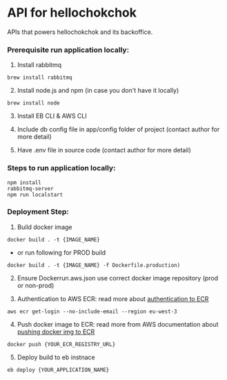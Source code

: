 # API for hellochokchok

APIs that powers hellochokchok and its backoffice. 



### Prerequisite run application locally:

1. Install rabbitmq
```
brew install rabbitmq
```
2. Install node.js and npm (in case you don't have it locally)
```
brew install node
```
3. Install EB CLI & AWS CLI

4. Include db config file in app/config folder of project (contact author for more detail)

5. Have .env file in source code (contact author for more detail)




### Steps to run application locally:
```
npm install
rabbitmq-server
npm run localstart
```



### Deployment Step:

1. Build docker image
```
docker build . -t {IMAGE_NAME}
```

  - or run following for PROD build
```
docker build . -t {IMAGE_NAME} -f Dockerfile.production)
```

2. Ensure Dockerrun.aws.json use correct docker image repository (prod or non-prod)


3. Authentication to AWS ECR: read more about [authentication to ECR](https://docs.aws.amazon.com/AmazonECR/latest/userguide/Registries.html#registry_auth)
```
aws ecr get-login --no-include-email --region eu-west-3
```



4. Push docker image to ECR: read more from AWS documentation about [pushing docker img to ECR](https://docs.aws.amazon.com/AmazonECR/latest/userguide/docker-push-ecr-image.html)
```
docker push {YOUR_ECR_REGISTRY_URL}
```



5. Deploy build to eb instnace
```
eb deploy {YOUR_APPLICATION_NAME}
```
